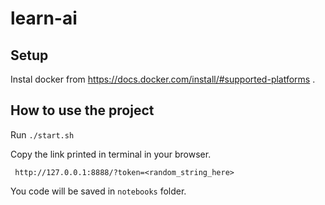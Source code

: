 # learn-ai

## Setup
Instal docker from https://docs.docker.com/install/#supported-platforms .

## How to use the project
Run `./start.sh`

Copy the link printed in terminal in your browser.
```
 http://127.0.0.1:8888/?token=<random_string_here>
```

You code will be saved in `notebooks` folder.

